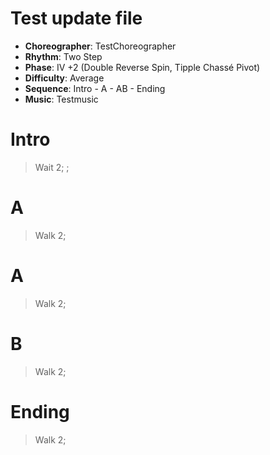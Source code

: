 # Test update file

* **Choreographer**: TestChoreographer
* **Rhythm**: Two Step
* **Phase**: IV +2  (Double Reverse Spin, Tipple Chassé Pivot)
* **Difficulty**: Average
* **Sequence**: Intro - A - AB - Ending
* **Music**: Testmusic

# Intro

> Wait 2; ;

# A

> Walk 2;

# A

> Walk 2;

# B

> Walk 2;

# Ending

> Walk 2;